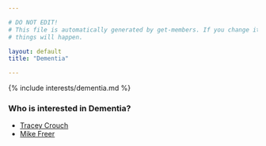 ```yaml
---

# DO NOT EDIT!
# This file is automatically generated by get-members. If you change it, bad
# things will happen.

layout: default
title: "Dementia"

---
```


{% include interests/dementia.md %}

### Who is interested in Dementia?


* [Tracey Crouch](../members/tracey-crouch.html)
* [Mike Freer](../members/mike-freer.html)
